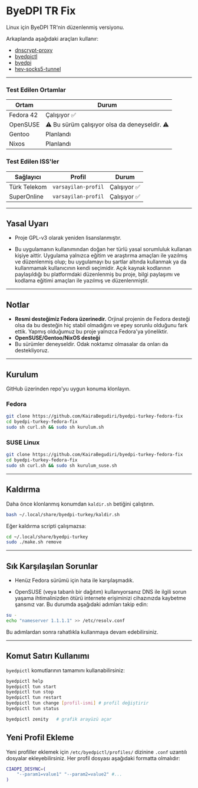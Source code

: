 # ByeDPI TR Fix

Linux için ByeDPI TR'nin düzenlenmiş versiyonu.

Arkaplanda aşağıdaki araçları kullanır:

* [dnscrypt-proxy](https://github.com/DNSCrypt/dnscrypt-proxy)
* [byedpictl](https://github.com/maximilionus/byedpictl)
* [byedpi](https://github.com/hufrea/byedpi)
* [hev-socks5-tunnel](https://github.com/heiher/hev-socks5-tunnel)

---

### **Test Edilen Ortamlar**  
| Ortam       | Durum                          |
|-------------|--------------------------------|
| Fedora 42      | Çalışıyor ✅                   |
| OpenSUSE      | ⚠️ Bu sürüm çalışıyor olsa da deneyseldir. ⚠️ |
| Gentoo      | Planlandı |
| Nixos      | Planlandı                   |

### **Test Edilen ISS'ler**  
| Sağlayıcı    | Profil       | Durum |
|--------------|-------------|--------------|
| Türk Telekom | ``varsayilan-profil`` | Çalışıyor ✅
| SuperOnline  | ``varsayilan-profil`` | Çalışıyor ✅

---

## Yasal Uyarı
* Proje GPL-v3 olarak yeniden lisanslanmıştır.

* Bu uygulamanın kullanımından doğan her türlü yasal sorumluluk kullanan kişiye aittir. Uygulama yalnızca eğitim ve araştırma amaçları ile yazılmış ve düzenlenmiş olup; bu uygulamayı bu şartlar altında kullanmak ya da kullanmamak kullanıcının kendi seçimidir. Açık kaynak kodlarının paylaşıldığı bu platformdaki düzenlenmiş bu proje, bilgi paylaşımı ve kodlama eğitimi amaçları ile yazılmış ve düzenlenmiştir.

---

## Notlar

* **Resmi desteğimiz Fedora üzerinedir.**
  Orjinal projenin de Fedora desteği olsa da bu desteğin hiç stabil olmadığını ve epey sorunlu olduğunu fark ettik. Yapmış olduğumuz bu proje yalnızca Fedora'ya yöneliktir.
* **OpenSUSE/Gentoo/NixOS desteği**
* Bu sürümler deneyseldir. Odak noktamız olmasalar da onları da destekliyoruz.

---

## Kurulum
GitHub üzerinden repo'yu uygun konuma klonlayın.
### Fedora
```bash
git clone https://github.com/KairaBegudiri/byedpi-turkey-fedora-fix
cd byedpi-turkey-fedora-fix
sudo sh curl.sh && sudo sh kurulum.sh
```
### SUSE Linux
```bash
git clone https://github.com/KairaBegudiri/byedpi-turkey-fedora-fix
cd byedpi-turkey-fedora-fix
sudo sh curl.sh && sudo sh kurulum_suse.sh
```
---

## Kaldırma
Daha önce klonlanmış konumdan ``kaldir.sh`` betiğini çalıştırın.
```bash
bash ~/.local/share/byedpi-turkey/kaldir.sh
```

Eğer kaldırma scripti çalışmazsa:

```bash
cd ~/.local/share/byedpi-turkey
sudo ./make.sh remove
```

---

## Sık Karşılaşılan Sorunlar

* Henüz Fedora sürümü için hata ile karşılaşmadık.

* OpenSUSE (veya tabanlı bir dağıtım) kullanıyorsanız DNS ile ilgili sorun yaşama ihtimalinizden ötürü internete erişiminizi cihazınızda kaybetme şansınız var. Bu durumda aşağıdaki adımları takip edin:
```sh
su -
echo "nameserver 1.1.1.1" >> /etc/resolv.conf
```
Bu adımlardan sonra rahatlıkla kullanmaya devam edebilirsiniz.

---

## Komut Satırı Kullanımı

`byedpictl` komutlarının tamamını kullanabilirsiniz:

```bash
byedpictl help
byedpictl tun start
byedpictl tun stop
byedpictl tun restart
byedpictl tun change [profil-ismi] # profil değiştirir
byedpictl tun status

byedpictl zenity   # grafik arayüzü açar
```

## Yeni Profil Ekleme

Yeni profiller eklemek için `/etc/byedpictl/profiles/` dizinine `.conf` uzantılı dosyalar ekleyebilirsiniz. Her profil dosyası aşağıdaki formatta olmalıdır:

```bash
CIADPI_DESYNC=(
    "--param1=value1" "--param2=value2" #...
)
```
  
